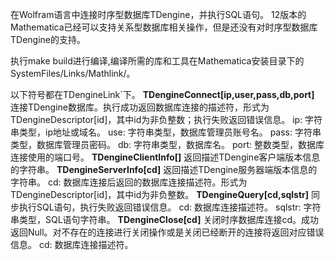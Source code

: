 在Wolfram语言中连接时序型数据库TDengine，并执行SQL语句。 
12版本的Mathematica已经可以支持关系型数据库相关操作，但是还没有对时序型数据库TDengine的支持。 

执行make build进行编译,编译所需的库和工具在Mathematica安装目录下的SystemFiles/Links/Mathlink/。

以下符号都在TDengineLink`下。
**TDengineConnect[ip,user,pass,db,port]**    连接TDengine数据库。执行成功返回数据库连接的描述符，形式为TDengineDescriptor[id]，其中id为非负整数；执行失败返回错误信息。
	ip: 字符串类型，ip地址或域名。
	use: 字符串类型，数据库管理员账号名。
	pass: 字符串类型，数据库管理员密码。
	db: 字符串类型，数据库名。
	port: 整数类型，数据库连接使用的端口号。
**TDengineClientInfo[]**    返回描述TDengine客户端版本信息的字符串。
**TDengineServerInfo[cd]**    返回描述TDengine服务器端版本信息的字符串。
	cd: 数据库连接后返回的数据库连接描述符。形式为TDengineDescriptor[id]，其中id为非负整数。
**TDengineQuery[cd,sqlstr]**    同步执行SQL语句，执行失败返回错误信息。
	cd: 数据库连接描述符。
	sqlstr: 字符串类型，SQL语句字符串。
**TDengineClose[cd]**    关闭时序数据库连接cd。成功返回Null。对不存在的连接进行关闭操作或是关闭已经断开的连接将返回对应错误信息。
	cd: 数据库连接描述符。